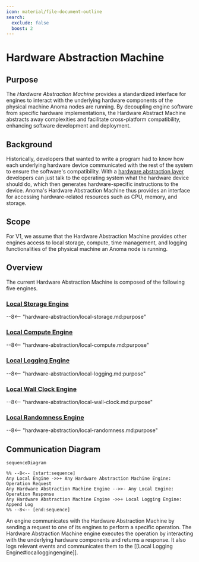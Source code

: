 ```yaml
---
icon: material/file-document-outline
search:
  exclude: false
  boost: 2
---
```


# Hardware Abstraction Machine

## Purpose

The *Hardware Abstraction Machine* provides a standardized interface for engines
to interact with the underlying hardware components of the physical machine Anoma nodes are running.
By decoupling engine software from specific hardware implementations,
the Hardware Abstract Machine abstracts away complexities and facilitate cross-platform compatibility, enhancing software
development and deployment.

## Background

Historically, developers that wanted to write a program had to know how each underlying hardware device communicated with
the rest of the system to ensure the software's compatibility. With a [hardware abstraction layer](https://en.wikipedia.org/wiki/Hardware_abstraction)
developers can just talk to the operating system what the hardware device should do,
which then generates hardware-specific instructions to the device.
Anoma's Hardware Abstraction Machine thus provides an interface for accessing hardware-related
resources such as CPU, memory, and storage.

## Scope

For V1, we assume that the Hardware Abstraction Machine provides other engines access to local storage, compute, time management, and logging functionalities
of the physical machine an Anoma node is running.

## Overview

The current Hardware Abstraction Machine is composed of the following five engines.

### [Local Storage Engine](hardware-abstraction/local-storage.md#purpose)

--8<-- "hardware-abstraction/local-storage.md:purpose"

### [Local Compute Engine](hardware-abstraction/local-compute.md#purpose)

--8<-- "hardware-abstraction/local-compute.md:purpose"

### [Local Logging Engine](hardware-abstraction/local-logging.md#purpose)

--8<-- "hardware-abstraction/local-logging.md:purpose"

### [Local Wall Clock Engine](hardware-abstraction/local-wall-clock.md#purpose)

--8<-- "hardware-abstraction/local-wall-clock.md:purpose"

### [Local Randomness Engine](hardware-abstraction/local-randomness.md#purpose)

--8<-- "hardware-abstraction/local-randomness.md:purpose"

## Communication Diagram

<!-- --8<-- [start:messages] -->
```mermaid
sequenceDiagram

%% --8<-- [start:sequence]
Any Local Engine ->>+ Any Hardware Abstraction Machine Engine: Operation Request
Any Hardware Abstraction Machine Engine -->>- Any Local Engine: Operation Response
Any Hardware Abstraction Machine Engine ->>+ Local Logging Engine: Append Log
%% --8<-- [end:sequence]
```
<!-- --8<-- [end:messages] -->

An engine communicates with the Hardware Abstraction Machine by sending a request to one of its engines
to perform a specific operation.
The Hardware Abstraction Machine engine executes the operation by interacting with the underlying hardware
components and returns a response.
It also logs relevant events and communicates them to the [[Local Logging Engine#localloggingengine]].

